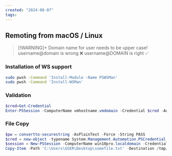 ```yaml
---
created: "2024-08-07"
tags:
---
```

## Remoting from macOS / Linux


> [!WARNING]+ Domain name for user needs to be upper case!
> username@domain is wrong ❌
> username@DOMAIN is right ✅
> 


### Installation of WS support
```bash
sudo pwsh -Command 'Install-Module -Name PSWSMan'
sudo pwsh -Command 'Install-WSMan'
```
### Validation

```powershell
$cred=Get-Credential 
Enter-PSSession -ComputerName vmhostname.vmdomain -Credential $cred -Authentication Negotiate
```
### File Copy
```powershell
$pw = convertto-securestring -AsPlainText -Force -String PASS
$cred = new-object -typename System.Management.Automation.PSCredential -argumentlist "USER",$pw
$session = New-PSSession -ComputerName win10pro.localdomain -Credential $cred  -Authentication Negotiate
Copy-Item -Path 'C:\Users\USER\Desktop\somefile.txt' -Destination /tmp/ -FromSession $session
```